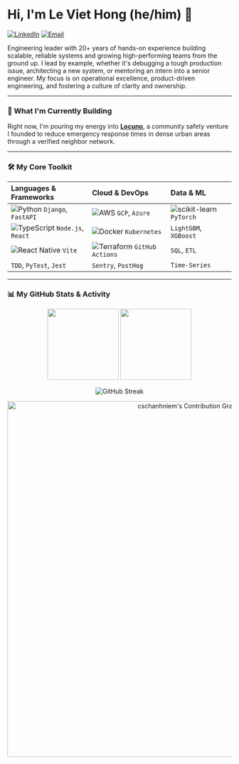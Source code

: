 # Hi, I'm Le Viet Hong (he/him) 👋

<a href="https://www.linkedin.com/in/theaiarchitect/"><img src="https://img.shields.io/badge/LinkedIn-0A66C2.svg?style=for-the-badge&logo=linkedin&logoColor=white" alt="LinkedIn"/></a>
<a href="mailto:vh3969@gmail.com"><img src="https://img.shields.io/badge/Email-EA4335.svg?style=for-the-badge&logo=gmail&logoColor=white" alt="Email"/></a>

Engineering leader with 20+ years of hands-on experience building scalable, reliable systems and growing high-performing teams from the ground up. I lead by example, whether it's debugging a tough production issue, architecting a new system, or mentoring an intern into a senior engineer. My focus is on operational excellence, product-driven engineering, and fostering a culture of clarity and ownership.

---

### 🌱 What I'm Currently Building

Right now, I'm pouring my energy into **[Locuno](https://github.com/Locuno)**, a community safety venture I founded to reduce emergency response times in dense urban areas through a verified neighbor network.

---

### 🛠️ My Core Toolkit

| Languages & Frameworks | Cloud & DevOps | Data & ML |
| :--- | :--- | :--- |
| ![Python](https://img.shields.io/badge/-Python-3776AB?style=flat-square&logo=python&logoColor=white) `Django`, `FastAPI` | ![AWS](https://img.shields.io/badge/-AWS-232F3E?style=flat-square&logo=amazon-aws&logoColor=white) `GCP`, `Azure` | ![scikit-learn](https://img.shields.io/badge/-scikit--learn-F7931E?style=flat-square&logo=scikit-learn&logoColor=white) `PyTorch` |
| ![TypeScript](https://img.shields.io/badge/-TypeScript-3178C6?style=flat-square&logo=typescript&logoColor=white) `Node.js`, `React` | ![Docker](https://img.shields.io/badge/-Docker-2496ED?style=flat-square&logo=docker&logoColor=white) `Kubernetes` | `LightGBM`, `XGBoost` |
| ![React Native](https://img.shields.io/badge/-React%20Native-61DAFB?style=flat-square&logo=react&logoColor=black) `Vite` | ![Terraform](https://img.shields.io/badge/-Terraform-7B42BC?style=flat-square&logo=terraform&logoColor=white) `GitHub Actions` | `SQL`, `ETL` |
| `TDD`, `PyTest`, `Jest` | `Sentry`, `PostHog` | `Time-Series` |

---

### 📊 My GitHub Stats & Activity

<p align="center">
  <img height="160em" src="https://github-readme-stats.vercel.app/api?username=cschanhniem&show_icons=true&theme=tokyonight&include_all_commits=true&count_private=true"/>
  <img height="160em" src="https://github-readme-stats.vercel.app/api/top-langs/?username=cschanhniem&layout=compact&langs_count=7&theme=tokyonight&hide=html,css,vue,astro,nunjucks"/>
</p>

<p align="center">
  <img src="https://github-readme-streak-stats.herokuapp.com/?user=cschanhniem&theme=tokyonight" alt="GitHub Streak" />
</p>

<p align="center">
  <img src="https://ghchart.rshah.org/cschanhniem" alt="cschanhniem's Contribution Graph" width="800" />
</p>
